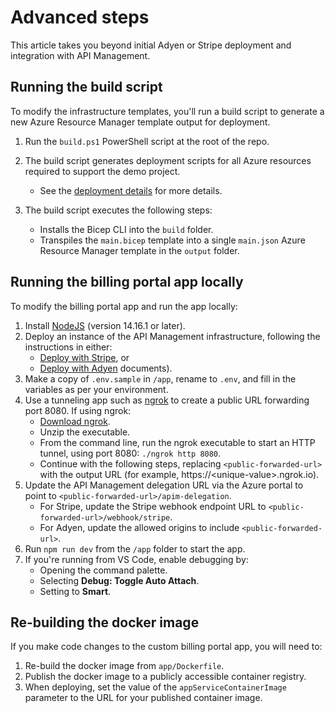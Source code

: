 # Advanced steps

This article takes you beyond initial Adyen or Stripe deployment and integration with API Management.

## Running the build script

To modify the infrastructure templates, you'll run a build script to generate a new Azure Resource Manager template output for deployment.

1. Run the `build.ps1` PowerShell script at the root of the repo.

1. The build script generates deployment scripts for all Azure resources required to support the demo project.
    * See the [deployment details](./deployment-details.md) for more details.

1. The build script executes the following steps:
    * Installs the Bicep CLI into the `build` folder.
    * Transpiles the `main.bicep` template into a single `main.json` Azure Resource Manager template in the `output` folder.

## Running the billing portal app locally

To modify the billing portal app and run the app locally:

1. Install [NodeJS](https://nodejs.org/en/download/) (version 14.16.1 or later).
1. Deploy an instance of the API Management infrastructure, following the instructions in either:
    * [Deploy with Stripe](./stripe-deploy.md), or
    * [Deploy with Adyen](./adyen-deploy.md) documents).
1. Make a copy of `.env.sample` in `/app`, rename to `.env`, and fill in the variables as per your environment.
1. Use a tunneling app such as [ngrok](https://ngrok.com/) to create a public URL forwarding port 8080. If using ngrok:
    * [Download ngrok](https://ngrok.com/download).
    * Unzip the executable.
    * From the command line, run the ngrok executable to start an HTTP tunnel, using port 8080: `./ngrok http 8080`.
    * Continue with the following steps, replacing `<public-forwarded-url>` with the output URL (for example, https://\<unique-value\>.ngrok.io).
1. Update the API Management delegation URL via the Azure portal to point to `<public-forwarded-url>/apim-delegation`.
    * For Stripe, update the Stripe webhook endpoint URL to `<public-forwarded-url>/webhook/stripe`.
    * For Adyen, update the allowed origins to include `<public-forwarded-url>`.
1. Run `npm run dev` from the `/app` folder to start the app.
1. If you're running from VS Code, enable debugging by:
    * Opening the command palette.
    * Selecting **Debug: Toggle Auto Attach**.
    * Setting to **Smart**.

## Re-building the docker image

If you make code changes to the custom billing portal app, you will need to:

1. Re-build the docker image from `app/Dockerfile`.
1. Publish the docker image to a publicly accessible container registry.
1. When deploying, set the value of the `appServiceContainerImage` parameter to the URL for your published container image.
